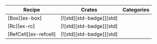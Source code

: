 | Recipe | Crates | Categories |
|---|---|---|
| [Box][ex-box] | [![std][std-badge]][std] |  |
| [Rc][ex-rc] | [![std][std-badge]][std] |  |
| [RefCell][ex-refcell] | [![std][std-badge]][std] |  |
